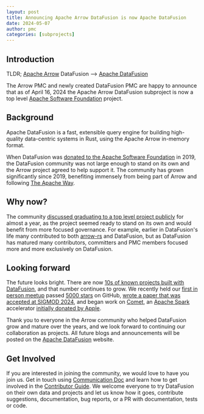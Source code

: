 ```yaml
---
layout: post
title: Announcing Apache Arrow DataFusion is now Apache DataFusion
date: 2024-05-07
author: pmc
categories: [subprojects]
---
```


<!--
{% comment %}
Licensed to the Apache Software Foundation (ASF) under one or more
contributor license agreements.  See the NOTICE file distributed with
this work for additional information regarding copyright ownership.
The ASF licenses this file to you under the Apache License, Version 2.0
(the "License"); you may not use this file except in compliance with
the License.  You may obtain a copy of the License at

http://www.apache.org/licenses/LICENSE-2.0

Unless required by applicable law or agreed to in writing, software
distributed under the License is distributed on an "AS IS" BASIS,
WITHOUT WARRANTIES OR CONDITIONS OF ANY KIND, either express or implied.
See the License for the specific language governing permissions and
limitations under the License.
{% endcomment %}
-->



## Introduction

TLDR; [Apache Arrow] DataFusion --> [Apache DataFusion]

The Arrow PMC and newly created DataFusion PMC are happy to announce that as of
April 16, 2024 the Apache Arrow DataFusion subproject is now a top level
[Apache Software Foundation] project.

[Apache Arrow]: https://arrow.apache.org/
[Apache DataFusion]: https://datafusion.apache.org/
[Apache Software Foundation]: https://www.apache.org/

## Background

Apache DataFusion is a fast, extensible query engine for building high-quality
data-centric systems in Rust, using the Apache Arrow in-memory format.

When DataFusion was [donated to the Apache Software Foundation] in 2019, the
DataFusion community was not large enough to stand on its own and the Arrow
project agreed to help support it. The community has grown significantly since
2019, benefiting immensely from being part of Arrow and following [The Apache
Way].

[donated to the Apache Software Foundation]: https://arrow.apache.org/blog/2019/02/04/datafusion-donation/
[The Apache Way]: https://www.apache.org/theapacheway/

## Why now?

The community [discussed graduating to a top level project publicly] for almost
a year, as the project seemed ready to stand on its own and would benefit from
more focused governance. For example, earlier in DataFusion's life many
contributed to both [arrow-rs] and DataFusion, but as DataFusion has matured many
contributors, committers and PMC members focused more and more exclusively on
DataFusion.

[discussed graduating to a top level project publicly]: https://github.com/apache/datafusion/discussions/6475
[arrow-rs]: https://github.com/apache/arrow-rs

## Looking forward

The future looks bright. There are now [10s of known projects built with
DataFusion], and that number continues to grow. We recently held our [first in
person meetup] passed [5000 stars] on GitHub, [wrote a paper that was accepted
at SIGMOD 2024], and began work on [Comet], an [Apache Spark] accelerator
[initially donated by Apple].

Thank you to everyone in the Arrow community who helped DataFusion grow and
mature over the years, and we look forward to continuing our collaboration as
projects. All future blogs and announcements will be posted on the [Apache
DataFusion] website.


[10s of known projects built with DataFusion]: https://datafusion.apache.org/user-guide/introduction.html#known-users
[first in person meetup]: https://github.com/apache/datafusion/discussions/8522
[5000 stars]: https://github.com/apache/datafusion/stargazers
[wrote a paper that was accepted at SIGMOD 2024]: https://github.com/apache/datafusion/issues/8373#issuecomment-2025133714
[Comet]: https://github.com/apache/datafusion-comet
[Apache Spark]: https://spark.apache.org/
[initially donated by Apple]: https://arrow.apache.org/blog/2024/03/06/comet-donation/

## Get Involved

If you are interested in joining the community, we would love to have you join
us. Get in touch using [Communication Doc] and learn how to get involved in the
[Contributor Guide]. We welcome everyone to try DataFusion on their
own data and projects and let us know how it goes, contribute suggestions,
documentation, bug reports, or a PR with documentation, tests or code.


[communication doc]: https://datafusion.apache.org/contributor-guide/communication.html
[Contributor Guide]: https://datafusion.apache.org/contributor-guide/index.html
